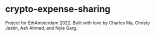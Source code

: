 # crypto-expense-sharing
Project for EthAmsterdam 2022.
Built with love by Charles Ma, Christy Jestin, Ash Ahmed, and Nyle Garg.
